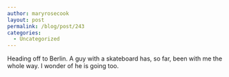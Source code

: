 ```yaml
---
author: maryrosecook
layout: post
permalink: /blog/post/243
categories:
  - Uncategorized
---
```

Heading off to Berlin. A guy with a skateboard has, so far, been with me the whole way. I wonder of he is going too.